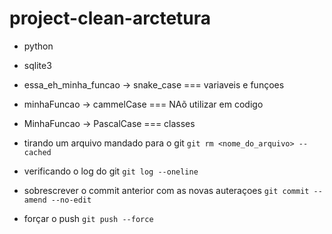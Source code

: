 # project-clean-arctetura

- python
- sqlite3

- essa_eh_minha_funcao -> snake_case === variaveis e funçoes
- minhaFuncao -> cammelCase === NAõ utilizar em codigo
- MinhaFuncao -> PascalCase === classes

- tirando um arquivo mandado para o git
`git rm <nome_do_arquivo> --cached`
- verificando o log do git
`git log --oneline`
- sobrescrever o commit anterior com as novas auteraçoes
`git commit --amend --no-edit`
- forçar o push
`git push --force`